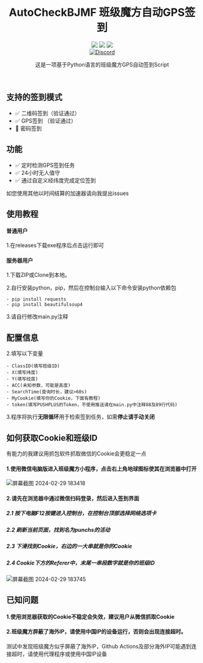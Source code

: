 <div align="center">
    <h1>AutoCheckBJMF 班级魔方自动GPS签到</h1>
    <img src="https://img.shields.io/github/license/JasonYANG170/AutoCheckBJMF?label=License&style=for-the-badge">
    <img src="https://img.shields.io/github/commit-activity/w/JasonYANG170/AutoCheckBJMF?style=for-the-badge">
<img src="https://img.shields.io/github/languages/count/JasonYANG170/AutoCheckBJMF?logo=python&style=for-the-badge">
	<br>
    	<a href="https://discord.com/invite/az3ceRmgVe"><img alt="Discord" src="https://img.shields.io/discord/978108215499816980?style=social&logo=discord&label=echosec"></a>
  <br>

这是一项基于Python语言的班级魔方GPS自动签到Script
  
<br>

</div>

## 支持的签到模式  
- ✅ 二维码签到（验证通过）
- ✅ GPS签到  （验证通过）
- 🚧 密码签到  

## 功能
- ✅ 定时检测GPS签到任务
- ✅ 24小时无人值守
- ✅ 通过自定义经纬度完成定位签到 

如您使用其他以时间结算的加速器请向我提出issues
## 使用教程
#### 普通用户
1.在releases下载exe程序后点击运行即可
#### 服务器用户
1.下载ZIP或Clone到本地。 

2.自行安装python，pip，然后在控制台输入以下命令安装python依赖包  

    - pip install requests  
    - pip install beautifulsoup4

3.请自行修改main.py注释
## 配置信息
2.填写以下变量  

    - ClassID(填写班级ID)  
    - X(填写纬度)  
    - Y(填写经度)
    - ACC(未知参数，可能是高度)  
    - SearchTime(查询时长，建议>60s)  
    - MyCookie(填写你的Cookie，下面有教程)
    - token(填写PUSHPLUS的Token，不使用推送请在main.py中注释88及89行代码)
   
3.程序将执行**无限循环**用于检索签到任务，如需**停止请手动关闭** 
## 如何获取Cookie和班级ID


有能力的我建议用抓包软件抓取微信的Cookie会更稳定一点


#### 1.使用微信电脑版进入班级魔方小程序，点击右上角地球图标使其在浏览器中打开
![屏幕截图 2024-02-29 183418](https://github.com/JasonYANG170/AutoCheckBJMF/assets/39414350/2998676c-50bc-4215-b93d-ca9de8929957)
#### 2.请先在浏览器中通过微信扫码登录，然后进入签到界面  
##### 2.1 按下电脑F12按键进入控制台，在控制台顶部选择网络选项卡
##### 2.2 刷新当前页面，找到名为punchs的活动
##### 2.3 下滑找到Cookie，右边的一大串就是你的Cookie
##### 2.4 Cookie下方的Referer中，末尾一串段数字就是你的班级ID
![屏幕截图 2024-02-29 183745](https://github.com/JasonYANG170/AutoCheckBJMF/assets/39414350/0542e5f1-2ef0-4dae-a8b5-adaaa0e8274a)

## 已知问题
#### 1.使用浏览器获取的Cookie不稳定会失效，建议用户从微信抓取Cookie
#### 2.班级魔方屏蔽了海外IP，请使用中国IP的设备运行，否则会出现连接超时。
测试中发现班级魔方似乎屏蔽了海外IP，Github Actions及部分海外IP可能遇到连接超时，请使用代理程序或使用中国IP设备




